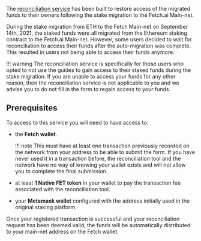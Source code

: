 The [reconciliation service](https://browse-fetchhub.fetch.ai/reconciliation) has been built to restore access of the migrated funds to their owners following the stake migration to the Fetch.ai Main-net.

During the stake migration from ETH to the Fetch Main-net on September 14th, 2021, the staked funds were all migrated from the Ethereum staking contract to the Fetch.ai Main-net. However, some users decided to wait for reconciliation to access their funds after the auto-migration was complete. This resulted in users not being able to access their funds anymore. 
 
!!! warning
    The reconciliation service is specifically for those users who opted to not use the guides to gain access to their staked funds during the stake migration. If you are unable to access your funds for any other reason, then the reconciliation service is not applicable to you and we advise you to do not fill in the form to regain access to your funds.

## Prerequisites

To access to this service you will need to have access to:

* the **Fetch wallet**.

    !!! note
        This must have at least one transaction previously recorded on the network from your address to be able to submit the form. If you have never used it in a transaction before, the reconciliation tool and the network have no  way of knowing your wallet exists and will not allow you to complete the final submission.

* at least **1 Native FET token** in your wallet to pay the transaction fee associated with the reconciliation tool.

* your **Metamask wallet** configured with the address initially used in the original staking platform.

Once your registered transaction is successful and your reconciliation request has been deemed valid, the funds will be automatically distributed to your main-net address on the Fetch wallet. 
